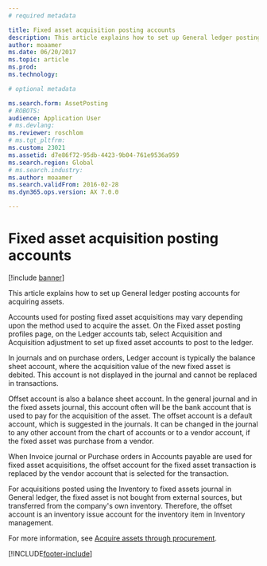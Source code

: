 ```yaml
---
# required metadata

title: Fixed asset acquisition posting accounts
description: This article explains how to set up General ledger posting accounts for acquiring assets.
author: moaamer
ms.date: 06/20/2017
ms.topic: article
ms.prod: 
ms.technology: 

# optional metadata

ms.search.form: AssetPosting
# ROBOTS: 
audience: Application User
# ms.devlang: 
ms.reviewer: roschlom
# ms.tgt_pltfrm: 
ms.custom: 23021
ms.assetid: d7e86f72-95db-4423-9b04-761e9536a959
ms.search.region: Global
# ms.search.industry: 
ms.author: moaamer
ms.search.validFrom: 2016-02-28
ms.dyn365.ops.version: AX 7.0.0

---
```


# Fixed asset acquisition posting accounts

[!include [banner](../includes/banner.md)]

This article explains how to set up General ledger posting accounts for acquiring assets.

Accounts used for posting fixed asset acquisitions may vary depending upon the method used to acquire the asset. On the Fixed asset posting profiles page, on the Ledger accounts tab, select Acquisition and Acquisition adjustment to set up fixed asset accounts to post to the ledger. 

In journals and on purchase orders, Ledger account is typically the balance sheet account, where the acquisition value of the new fixed asset is debited. This account is not displayed in the journal and cannot be replaced in transactions. 

Offset account is also a balance sheet account. In the general journal and in the fixed assets journal, this account often will be the bank account that is used to pay for the acquisition of the asset. The offset account is a default account, which is suggested in the journals. It can be changed in the journal to any other account from the chart of accounts or to a vendor account, if the fixed asset was purchase from a vendor. 

When Invoice journal or Purchase orders in Accounts payable are used for fixed asset acquisitions, the offset account for the fixed asset transaction is replaced by the vendor account that is selected for the transaction.

For acquisitions posted using the Inventory to fixed assets journal in General ledger, the fixed asset is not bought from external sources, but transferred from the company's own inventory. Therefore, the offset account is an inventory issue account for the inventory item in Inventory management.

For more information, see [Acquire assets through procurement](acquire-assets-procurement.md).





[!INCLUDE[footer-include](../../includes/footer-banner.md)]
